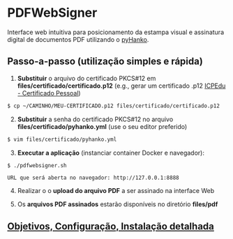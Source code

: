 # PDFWebSigner

Interface web intuitiva para posicionamento da estampa visual e assinatura digital de documentos PDF utilizando o [pyHanko](https://github.com/MatthiasValvekens/pyHanko).

## Passo-a-passo (utilização simples e rápida)

1. **Substituir** o arquivo do certificado PKCS#12 em **files/certificado/certificado.p12** (e.g., gerar um certificado .p12 [ICPEdu - Certificado Pessoal](https://pessoal.icpedu.rnp.br))
```bash
$ cp ~/CAMINHO/MEU-CERTIFICADO.p12 files/certificado/certificado.p12
```
2. **Substituir** a senha do certificado PKCS#12 no arquivo **files/certificado/pyhanko.yml** (use o seu editor preferido)
```bash
$ vim files/certificado/pyhanko.yml
```
3. **Executar a aplicação** (instanciar container Docker e navegador):
```bash
$ ./pdfwebsigner.sh
```
    URL que será aberta no navegador: http://127.0.0.1:8888

4. Realizar o o **upload do arquivo PDF** a ser assinado na interface Web

5. Os **arquivos PDF assinados** estarão disponíveis no diretório **files/pdf**

## [Objetivos, Configuração, Instalação detalhada](https://github.com/WRSeg23/PDFWebSigner/blob/main/etc/INSTALL.md)

